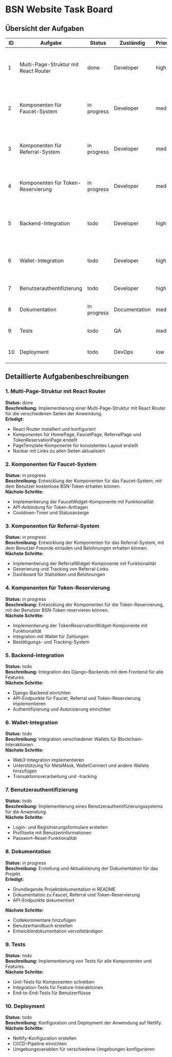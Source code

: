 # BSN Website Task Board

## Übersicht der Aufgaben

| ID | Aufgabe | Status | Zuständig | Priorität | Deadline | Akzeptanzkriterien |
|----|---------|--------|-----------|-----------|----------|-------------------|
| 1 | Multi-Page-Struktur mit React Router | done | Developer | high | 2023-06-15 | - React Router eingerichtet<br>- Grundlegende Seitenstruktur erstellt<br>- Navigation zwischen Seiten funktioniert |
| 2 | Komponenten für Faucet-System | in progress | Developer | medium | 2023-06-20 | - FaucetWidget-Komponente erstellt<br>- API-Anbindung implementiert<br>- Benutzeroberfläche responsive |
| 3 | Komponenten für Referral-System | in progress | Developer | medium | 2023-06-20 | - ReferralWidget-Komponente erstellt<br>- Link-Generierung und -Tracking<br>- Dashboard für Statistiken |
| 4 | Komponenten für Token-Reservierung | in progress | Developer | medium | 2023-06-20 | - TokenReservationWidget-Komponente erstellt<br>- Wallet-Integration<br>- Bestätigungsprozess |
| 5 | Backend-Integration | todo | Developer | high | 2023-06-30 | - Django-Backend eingerichtet<br>- API-Endpunkte für alle Features<br>- Authentifizierung implementiert |
| 6 | Wallet-Integration | todo | Developer | high | 2023-06-25 | - Web3-Integration<br>- Unterstützung für mehrere Wallets<br>- Transaktionsverarbeitung |
| 7 | Benutzerauthentifizierung | todo | Developer | high | 2023-06-25 | - Login/Registrierung<br>- Profilseite<br>- Passwort-Reset |
| 8 | Dokumentation | in progress | Documentation | medium | 2023-07-05 | - Codekommentare<br>- README aktualisiert<br>- API-Dokumentation |
| 9 | Tests | todo | QA | medium | 2023-07-10 | - Unit-Tests<br>- Integration-Tests<br>- E2E-Tests |
| 10 | Deployment | todo | DevOps | low | 2023-07-15 | - Netlify-Konfiguration<br>- CI/CD-Pipeline<br>- Umgebungsvariablen |

## Detaillierte Aufgabenbeschreibungen

### 1. Multi-Page-Struktur mit React Router
**Status:** done  
**Beschreibung:** Implementierung einer Multi-Page-Struktur mit React Router für die verschiedenen Seiten der Anwendung.  
**Erledigt:**
- React Router installiert und konfiguriert
- Komponenten für HomePage, FaucetPage, ReferralPage und TokenReservationPage erstellt
- PageTemplate-Komponente für konsistentes Layout erstellt
- Navbar mit Links zu allen Seiten aktualisiert

### 2. Komponenten für Faucet-System
**Status:** in progress  
**Beschreibung:** Entwicklung der Komponenten für das Faucet-System, mit dem Benutzer kostenlose BSN-Token erhalten können.  
**Nächste Schritte:**
- Implementierung der FaucetWidget-Komponente mit Funktionalität
- API-Anbindung für Token-Anfragen
- Cooldown-Timer und Statusanzeige

### 3. Komponenten für Referral-System
**Status:** in progress  
**Beschreibung:** Entwicklung der Komponenten für das Referral-System, mit dem Benutzer Freunde einladen und Belohnungen erhalten können.  
**Nächste Schritte:**
- Implementierung der ReferralWidget-Komponente mit Funktionalität
- Generierung und Tracking von Referral-Links
- Dashboard für Statistiken und Belohnungen

### 4. Komponenten für Token-Reservierung
**Status:** in progress  
**Beschreibung:** Entwicklung der Komponenten für die Token-Reservierung, mit der Benutzer BSN-Token reservieren können.  
**Nächste Schritte:**
- Implementierung der TokenReservationWidget-Komponente mit Funktionalität
- Integration mit Wallet für Zahlungen
- Bestätigungs- und Tracking-System

### 5. Backend-Integration
**Status:** todo  
**Beschreibung:** Integration des Django-Backends mit dem Frontend für alle Features.  
**Nächste Schritte:**
- Django-Backend einrichten
- API-Endpunkte für Faucet, Referral und Token-Reservierung implementieren
- Authentifizierung und Autorisierung einrichten

### 6. Wallet-Integration
**Status:** todo  
**Beschreibung:** Integration verschiedener Wallets für Blockchain-Interaktionen.  
**Nächste Schritte:**
- Web3-Integration implementieren
- Unterstützung für MetaMask, WalletConnect und andere Wallets hinzufügen
- Transaktionsverarbeitung und -tracking

### 7. Benutzerauthentifizierung
**Status:** todo  
**Beschreibung:** Implementierung eines Benutzerauthentifizierungssystems für die Anwendung.  
**Nächste Schritte:**
- Login- und Registrierungsformulare erstellen
- Profilseite mit Benutzerinformationen
- Passwort-Reset-Funktionalität

### 8. Dokumentation
**Status:** in progress  
**Beschreibung:** Erstellung und Aktualisierung der Dokumentation für das Projekt.  
**Erledigt:**
- Grundlegende Projektdokumentation in README
- Dokumentation zu Faucet, Referral und Token-Reservierung
- API-Endpunkte dokumentiert

**Nächste Schritte:**
- Codekommentare hinzufügen
- Benutzerhandbuch erstellen
- Entwicklerdokumentation vervollständigen

### 9. Tests
**Status:** todo  
**Beschreibung:** Implementierung von Tests für alle Komponenten und Features.  
**Nächste Schritte:**
- Unit-Tests für Komponenten schreiben
- Integration-Tests für Feature-Interaktionen
- End-to-End-Tests für Benutzerflüsse

### 10. Deployment
**Status:** todo  
**Beschreibung:** Konfiguration und Deployment der Anwendung auf Netlify.  
**Nächste Schritte:**
- Netlify-Konfiguration erstellen
- CI/CD-Pipeline einrichten
- Umgebungsvariablen für verschiedene Umgebungen konfigurieren 